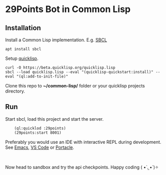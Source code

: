# 29Points Bot in Common Lisp

## Installation

Install a Common Lisp implementation. E.g. [SBCL](https://www.sbcl.org/)

```shell
apt install sbcl
```

Setup [quicklisp](https://www.quicklisp.org/beta/).

```shell
curl -O https://beta.quicklisp.org/quicklisp.lisp
sbcl --load quicklisp.lisp --eval "(quicklisp-quickstart:install)" --eval "(ql:add-to-init-file)"
```

Clone this repo to **~/common-lisp/** folder or your quicklisp projects directory.

## Run

Start sbcl, load this project and start the server.

```common-lisp
	(ql:quicklod :29points)
	(29points:start 8001)
```

Preferably you would use an IDE with interactive REPL during development. See [Emacs](https://www.gnu.org/software/emacs/), [VS Code](https://code.visualstudio.com/) or [Portacle](https://portacle.github.io/).

<br>

Now head to sandbox and try the api checkpoints. Happy coding ( •̀ .̫ •́ )✧
